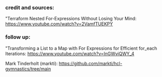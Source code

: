 ### credit and sources:
"Terraform Nested For-Expressions Without Losing Your Mind: https://www.youtube.com/watch?v=2VamfTUEKPY  

### follow up:
"Transforming a List to a Map with For Expressions for Efficient for_each Iterations: https://www.youtube.com/watch?v=InGWviQWY_4

Mark Tinderholt (markti): https://github.com/markti/hcl-gymnastics/tree/main 